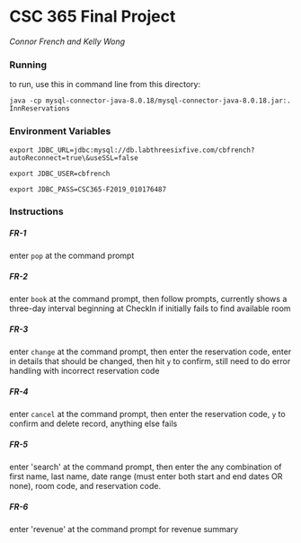 # CSC 365 Final Project
*Connor French and Kelly Wong*

### Running
to run, use this in command line from this directory:

`java -cp mysql-connector-java-8.0.18/mysql-connector-java-8.0.18.jar:. InnReservations`

### Environment Variables
`export JDBC_URL=jdbc:mysql://db.labthreesixfive.com/cbfrench?autoReconnect=true\&useSSL=false`

`export JDBC_USER=cbfrench`

`export JDBC_PASS=CSC365-F2019_010176487`
### Instructions
##### FR-1
enter `pop` at the command prompt
##### FR-2
enter `book` at the command prompt, then follow prompts, currently shows a three-day interval beginning at CheckIn if initially fails to find available room
##### FR-3
enter `change` at the command prompt, then enter the reservation code, enter in details that should be changed, then hit `y` to confirm, still need to do error handling with incorrect reservation code
##### FR-4
enter `cancel` at the command prompt, then enter the reservation code, `y` to confirm and delete record, anything else fails
##### FR-5
enter 'search' at the command prompt, then enter the any combination of first name, last name, date range (must enter both start and end dates OR none), room code, and reservation code.  <still need to do error handling on incorrect inputs>
##### FR-6
enter 'revenue' at the command prompt for revenue summary

